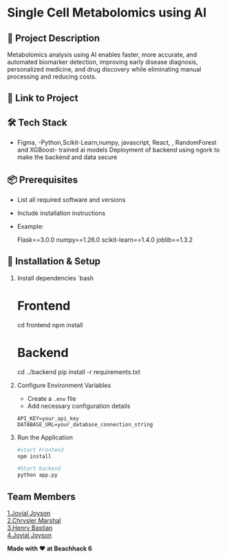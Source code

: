 # Single Cell Metabolomics using AI

## 🚀 Project Description
Metabolomics analysis using AI enables faster, more
accurate, and automated biomarker detection, improving
early disease diagnosis, personalized medicine, and drug
discovery while eliminating manual processing and
reducing costs.

## 🎯 Link to Project


## 🛠 Tech Stack
- Figma, 
-Python,Scikit-Learn,numpy, javascript, React, , RandomForest and XGBoost- trained ai models
Deployment of backend using ngork to make the backend and data secure

## 📦 Prerequisites
- List all required software and versions
- Include installation instructions
- Example:
  
  Flask==3.0.0
numpy==1.26.0
scikit-learn==1.4.0
joblib==1.3.2

  

## 🔧 Installation & Setup

1. Install dependencies
   `bash
   # Frontend
   cd frontend
   npm install

   # Backend
   cd ../backend
   pip install -r requirements.txt
   

2. Configure Environment Variables
   
   - Create a `.env` file
   - Add necessary configuration details
     
   ```
   API_KEY=your_api_key
   DATABASE_URL=your_database_connection_string
   ```

4. Run the Application
   ```bash
   #start Frontend
   npm install

   #Start backend
   python app.py
   ```

## Team Members
  [1.Jovial Joyson](enter_github_id_here)   
  [2.Chrysler Marshal](enter_github_id_here)   
  [3.Henry Bastian ](henrybastianv)   
  [4.Jovial Joyson](J0o00)  

**Made with ❤️ at Beachhack 6**
